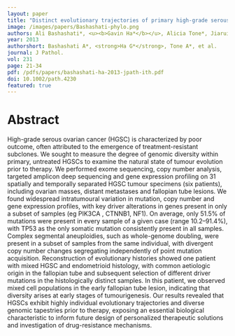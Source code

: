 ```yaml
---
layout: paper
title: "Distinct evolutionary trajectories of primary high-grade serous ovarian cancers revealed through spatial mutational profiling"
image: /images/papers/Bashashati-phylo.png
authors: Ali Bashashati*, <u><b>Gavin Ha*</b></u>, Alicia Tone*, Jiarui Ding, Leah M Prentice, Andrew Roth, Jamie Rosner, Karey Shumansky, Steve Kalloger, Janine Senz, Winnie Yang, Melissa McConechy, Nataliya Melnyk, Michael Anglesio, Margaret TY Luk, Kane Tse, Thomas Zeng, Richard Moore, Yongjun Zhao, Marco A Marra, Blake Gilks, Stephen Yip, David G Huntsman, Jessica N McAlpine,  Sohrab P Shah.
year: 2013
authorshort: Bashashati A*, <strong>Ha G*</strong>, Tone A*, et al. 
journal: J Pathol.
vol: 231
page: 21-34
pdf: /pdfs/papers/bashashati-ha-2013-jpath-ith.pdf
doi: 10.1002/path.4230
featured: true
---
```


# Abstract

High-grade serous ovarian cancer (HGSC) is characterized by poor outcome, often attributed to the emergence of treatment-resistant subclones. We sought to measure the degree of genomic diversity within primary, untreated HGSCs to examine the natural state of tumour evolution prior to therapy. We performed exome sequencing, copy number analysis, targeted amplicon deep sequencing and gene expression profiling on 31 spatially and temporally separated HGSC tumour specimens (six patients), including ovarian masses, distant metastases and fallopian tube lesions. We found widespread intratumoural variation in mutation, copy number and gene expression profiles, with key driver alterations in genes present in only a subset of samples (eg PIK3CA , CTNNB1, NF1). On average, only 51.5% of mutations were present in every sample of a given case (range 10.2–91.4%), with TP53 as the only somatic mutation consistently present in all samples. Complex segmental aneuploidies, such as whole-genome doubling, were present in a subset of samples from the same individual, with divergent copy number changes segregating independently of point mutation acquisition. Reconstruction of evolutionary histories showed one patient with mixed HGSC and endometrioid histology, with common aetiologic origin in the fallopian tube and subsequent selection of different driver mutations in the histologically distinct samples. In this patient, we observed mixed cell populations in the early fallopian tube lesion, indicating that diversity arises at early stages of tumourigenesis. Our results revealed that HGSCs exhibit highly individual evolutionary trajectories and diverse genomic tapestries prior to therapy, exposing an essential biological characteristic to inform future design of personalized therapeutic solutions and investigation of drug-resistance mechanisms.
